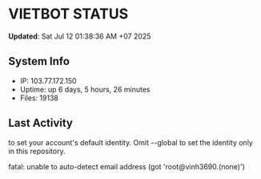 # VIETBOT STATUS
**Updated**: Sat Jul 12 01:38:36 AM +07 2025

## System Info
- IP: 103.77.172.150
- Uptime: up 6 days, 5 hours, 26 minutes
- Files: 19138

## Last Activity

to set your account's default identity.
Omit --global to set the identity only in this repository.

fatal: unable to auto-detect email address (got 'root@vinh3690.(none)')
